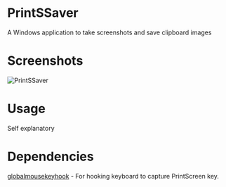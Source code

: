# PrintSSaver
A Windows application to take screenshots and save clipboard images
# Screenshots
![PrintSSaver](https://i.imgur.com/eFpT1ni.png)
# Usage
Self explanatory
# Dependencies
[globalmousekeyhook](https://github.com/gmamaladze/globalmousekeyhook) - For hooking keyboard to capture PrintScreen key.
